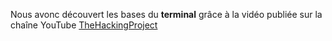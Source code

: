 Nous avonc découvert les bases du **terminal** grâce à la vidéo publiée sur la chaîne YouTube [TheHackingProject](https://www.youtube.com/channel/UCFWng8WJ-Xaee2fs0a4dcvQ)
